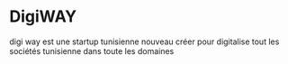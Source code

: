 # DigiWAY
digi way est une startup tunisienne nouveau créer pour digitalise tout les sociétés tunisienne dans toute les domaines
